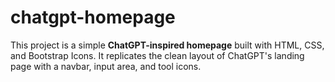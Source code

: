 # chatgpt-homepage
This project is a simple **ChatGPT-inspired homepage** built with HTML, CSS, and Bootstrap Icons.   It replicates the clean layout of ChatGPT's landing page with a navbar, input area, and tool icons.

